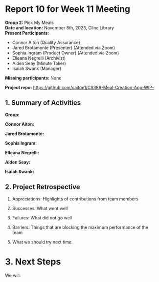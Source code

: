 # Report 10 for Week 11 Meeting  
**Group 2:** Pick My Meals  
**Date and location:** November 8th, 2023, Cline Library  
**Present Participants:**   
* Connor Aiton (Quality Assurance)  
* Jared Brotamonte (Presenter) (Attended via Zoom)  
* Sophia Ingram (Product Owner) (Attended via Zoom)  
* Elleana Negrelli (Archivist)  
* Aiden Seay (Minute Taker)  
* Isaiah Swank (Manager)  

**Missing participants:** None

**Project repo:** https://github.com/caiton1/CS386-Meal-Creation-App-WIP-  

## 1. Summary of Activities

**Group:** 

**Connor Aiton:** 

**Jared Brotamonte:** 

**Sophia Ingram:** 

**Elleana Negrelli:** 

**Aiden Seay:** 

**Isaiah Swank:** 

## 2. Project Retrospective  
1. Appreciations: Highlights of contributions from team members  

2. Successes: What went well  

3. Failures: What did not go well  

4. Barriers: Things that are blocking the maximum performance of the team  
      
5. What we should try next time.  


# 3. Next Steps
We will:
